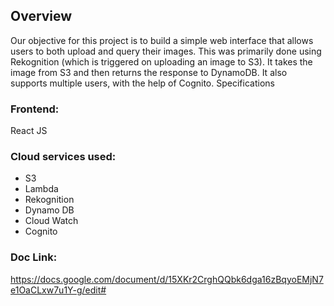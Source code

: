 ## Overview
Our objective for this project is to build a simple web interface that allows users to both upload and query their images. This was primarily done using Rekognition (which is triggered on uploading an image to S3). It takes the image from S3 and then returns the response to DynamoDB. It also supports multiple users, with the help of Cognito.
Specifications 

### Frontend: 
React JS

### Cloud services used: 
- S3
- Lambda
- Rekognition
- Dynamo DB
- Cloud Watch
- Cognito

### Doc Link: 
https://docs.google.com/document/d/15XKr2CrghQQbk6dga16zBqyoEMjN7e1OaCLxw7u1Y-g/edit#
